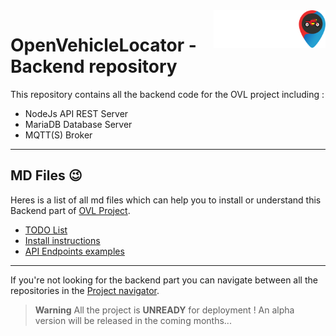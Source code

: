 <a href="https://github.com/eziocangialosi/OpenVehicleLocator">
    <img src="https://raw.githubusercontent.com/eziocangialosi/OVL-Documentation/master/images/OVL_logo_name_white.png" alt="OVL logo" title="OVL" align="right" height="60" />
</a>

# OpenVehicleLocator - Backend repository

This repository contains all the backend code for the OVL project including :

- NodeJs API REST Server
- MariaDB Database Server
- MQTT(S) Broker

---



## MD Files 😉

Heres is a list of all md files which can help you to install or understand this Backend part of [OVL Project](https://github.com/eziocangialosi/OpenVehicleLocator "Link to OVl Project.").

* [TODO List](https://github.com/eziocangialosi/OVL-Backend/blob/master/TODO.md "TODO List of the Backend.")
* [Install instructions](https://github.com/eziocangialosi/OVL-Backend/blob/master/Install/README.md "Install instructions of the Backend.")
* [API Endpoints examples](https://github.com/eziocangialosi/OVL-Backend/tree/master/API)

---



If you're not looking for the backend part you can navigate between all the repositories in the [Project navigator](https://github.com/eziocangialosi/OpenVehicleLocator#project-navigation).

> **Warning**
> All the project is **UNREADY** for deployment ! An alpha version will be released in the coming months...
